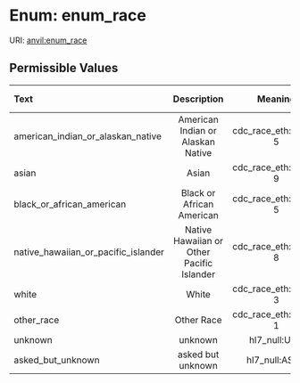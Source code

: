 
# Enum: enum_race



URI: [anvil:enum_race](https://anvilproject.org/acr-harmonized-data-model/enum_race)


## Permissible Values

| Text | Description | Meaning | Other Information |
| :--- | :---: | :---: | ---: |
| american_indian_or_alaskan_native | American Indian or Alaskan Native | cdc_race_eth:1002-5 |  |
| asian | Asian | cdc_race_eth:2028-9 |  |
| black_or_african_american | Black or African American | cdc_race_eth:2054-5 |  |
| native_hawaiian_or_pacific_islander | Native Hawaiian or Other Pacific Islander | cdc_race_eth:2076-8 |  |
| white | White | cdc_race_eth:2106-3 |  |
| other_race | Other Race | cdc_race_eth:2131-1 |  |
| unknown | unknown | hl7_null:UNK |  |
| asked_but_unknown | asked but unknown | hl7_null:ASKU |  |

